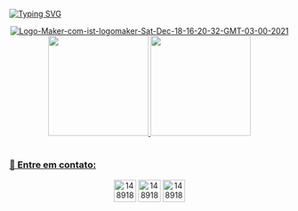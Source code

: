 
[![Typing SVG](https://readme-typing-svg.herokuapp.com?font=Cursive&color=%23CFB5F7&size=40&multiline=true&width=500&height=100&lines=%E2%9C%A8+Feliz+natal+%F0%9F%8E%84+...;....+e+um+pr%C3%B3spero+ano+novo+%F0%9F%8E%87%F0%9F%8E%86)](https://git.io/typing-svg)

<div align= "center">
  <a href="https://ibb.co/pjFJGQ6">
    <img src="https://i.ibb.co/60CgV8c/Logo-Maker-com-ist-logomaker-Sat-Dec-18-16-20-32-GMT-03-00-2021.png" alt="Logo-Maker-com-ist-logomaker-Sat-Dec-18-16-20-32-GMT-03-00-2021" border="0" /></a>
</div>

<div align= "center">
  <a href="https:https://github.com/Ruths2/github-readme-stats">
    <img height= "180em" src="https://github-readme-stats.vercel.app/api?username=Ruths2&theme=panda&show_icons=true" />
    <img height= "180em" src="https://github-readme-stats.vercel.app/api/top-langs/?username=Ruths2&layout=compact&theme=panda" />
</div>

#

### 💠 Entre em contato:
<div align="center">
  <a href="https://www.linkedin.com/in/ruth-freire-a15325208">
    <img height="40" src="https://i.ibb.co/xSTPRYR/1489186511-social-media-web-linkedin-81791.png" alt="1489186511-social-media-web-linkedin-81791" border="0" /></a>
  <a href="mailto:ruth09@yahoo.com">
    <img height="40" src="https://i.ibb.co/qpZxzrX/1489186517-social-media-web-gmail-81788-1.png" alt="1489186517-social-media-web-gmail-81788-1" border="0" /></a>
  <a href="https://api.whatsapp.com/send?phone=5513988672041">
    <img height="40" src="https://i.ibb.co/pbs5dvh/1489186508-social-media-web-whatsapp-81782-1.png" alt="1489186508-social-media-web-whatsapp-81782-1" border="0" /></a>
</div>
